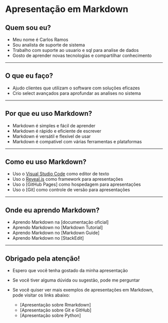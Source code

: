 # Apresentação em Markdown

## Quem sou eu?

- Meu nome é Carlos Ramos
- Sou analista de suporte de sistema
- Trabalho com suporte ao usuario e sql para analise de dados
- Gosto de aprender novas tecnologias e compartilhar conhecimento

---

## O que eu faço?

- Ajudo clientes que utilizam o software com soluções eficazes
- Crio select avançados para aprofundar as analises no sistema

---

## Por que eu uso Markdown?

- Markdown é simples e fácil de aprender
- Markdown é rápido e eficiente de escrever
- Markdown é versátil e flexível de usar
- Markdown é compatível com várias ferramentas e plataformas

---

## Como eu uso Markdown?

- Uso o [Visual Studio Code](https://docs.google.com/document/%29) como editor de texto
- Uso o [Reveal.js](https://support.google.com/docs/answer/12014036?hl=pt-BR) como framework para apresentações
- Uso o [GitHub Pages] como hospedagem para apresentações
- Uso o [Git] como controle de versão para apresentações

---

## Onde eu aprendo Markdown?

- Aprendo Markdown na [documentação oficial]
- Aprendo Markdown no [Markdown Tutorial]
- Aprendo Markdown no [Markdown Guide]
- Aprendo Markdown no [StackEdit]

---

## Obrigado pela atenção!

- Espero que você tenha gostado da minha apresentação
- Se você tiver alguma dúvida ou sugestão, pode me perguntar
- Se você quiser ver mais exemplos de apresentações em Markdown, pode visitar os links abaixo:

  - [Apresentação sobre Rmarkdown]
  - [Apresentação sobre Git e GitHub]
  - [Apresentação sobre Python]
